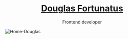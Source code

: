 <p align="center">
  <h1 align="center"><a href="https://douglasworks.netlify.app/">Douglas Fortunatus</a></h1>
  <p align="center"> Frontend developer</p>
  <img src="https://i.ibb.co/ySfszBD/Home-Douglas.png" alt="Home-Douglas" border="0">
</p>
